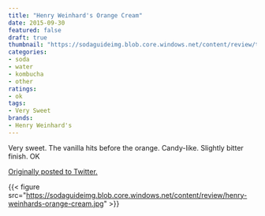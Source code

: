```yaml
---
title: "Henry Weinhard's Orange Cream"
date: 2015-09-30
featured: false
draft: true
thumbnail: "https://sodaguideimg.blob.core.windows.net/content/review/thumbs/henry-weinhards-orange-cream.jpg"
categories:
- soda
- water
- kombucha
- other
ratings:
- ok
tags:
- Very Sweet
brands:
- Henry Weinhard's
---
```


Very sweet. The vanilla hits before the orange. Candy-like. Slightly bitter finish. OK

[Originally posted to Twitter.](https://twitter.com/Cavorter/status/649360143230963712)

{{< figure src="https://sodaguideimg.blob.core.windows.net/content/review/henry-weinhards-orange-cream.jpg" >}}

